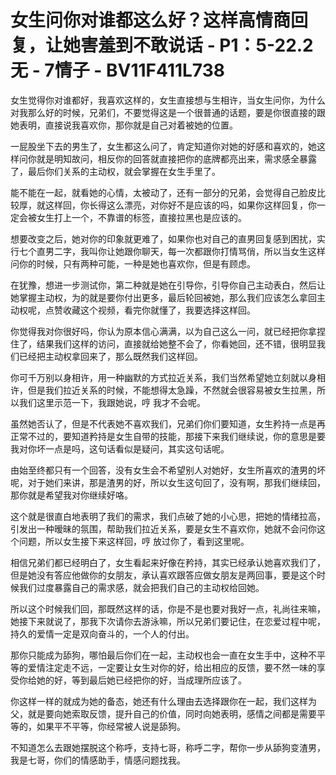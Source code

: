 # 女生问你对谁都这么好？这样高情商回复，让她害羞到不敢说话 - P1：5-22.2 无 - 7情子 - BV11F411L738

女生觉得你对谁都好，我喜欢这样的，女生直接想与生相许，当女生问你，为什么对我那么好的时候，兄弟们，不要觉得这是一个很普通的话题，要是你很直接的跟她表明，直接说我喜欢你，那你就是自己对着被她的位置。

一屁股坐下去的男生了，女生都这么问了，肯定知道你对她的好感和喜欢的，她这样问你就是明知故问，相反你的回答就直接把你的底牌都亮出来，需求感全暴露了，最后你们关系的主动权，就会掌握在女生手里了。

能不能在一起，就看她的心情，太被动了，还有一部分的兄弟，会觉得自己脸皮比较厚，就这样回，你长得这么漂亮，对你好不是应该的吗，如果你这样回复，你一定会被女生打上一个，不靠谱的标签，直接拉黑也是应该的。

想要改变之后，她对你的印象就更难了，如果你也对自己的直男回复感到困扰，实行七个直男二字，我叫你让她跟你聊天，每一次都跟你打情骂俏，所以当女生这样问你的时候，只有两种可能，一种是她也喜欢你，但是有顾虑。

在犹豫，想进一步测试你，第二种就是她在引导你，引导你自己主动表白，然后让她掌握主动权，为的就是要你付出更多，最后轮回被她，那么我们应该怎么拿回主动权呢，点赞收藏这个视频，看完你就懂了，我要选择这样回。

你觉得我对你很好吗，你认为原本信心满满，以为自己这么一问，就已经把你拿捏住了，结果我们这样的访问，直接就给她整不会了，你看她回，还不错，很明显我们已经把主动权拿回来了，那么既然我们这样回。

你可千万别以身相许，用一种幽默的方式拉近关系，我们当然希望她立刻就以身相许，但是我们拉近关系的时候，不能想得太急躁，不然就会很容易被女生拉黑，所以我们这里示范一下，我跟她说，哼 我才不会呢。

虽然她否认了，但是不代表她不喜欢我们，兄弟们你们要知道，女生矜持一点是再正常不过的，要知道矜持是女生自带的技能，那接下来我们继续说，你的意思是要我对你坏一点是吗，这句话看似是疑问，其实这句话呢。

由始至终都只有一个回答，没有女生会不希望别人对她好，女生所喜欢的渣男的坏呢，对于她们来讲，那是渣男的好，所以女生这句回了，没有啊，那我们继续回，那你就是希望我对你继续好咯。

这个就是很直白地表明了我们的需求，我们点破了她的小心思，把她的情绪拉高，引发出一种暧昧的氛围，帮助我们拉近关系，要是女生不喜欢你，她就不会问你这个问题，所以女生接下来这样回，哼 放过你了，看到这里呢。

相信兄弟们都已经明白了，女生看起来好像在矜持，其实已经承认她喜欢我们了，但是她没有答应他做你的女朋友，承认喜欢跟答应做女朋友是两回事，要是这个时候我们过度暴露自己的需求感，就会把我们自己的主动权给回她。

所以这个时候我们回，那既然这样的话，你是不是也要对我好一点，礼尚往来嘛，她接下来就说了，那我下次请你去游泳嘛，所以兄弟们要记住，在恋爱过程中呢，持久的爱情一定是双向奋斗的，一个人的付出。

那你只能成为舔狗，哪怕最后你们在一起，主动权也会一直在女生手中，这种不平等的爱情注定走不远，一定要让女生对你的好，给出相应的反馈，要不然一味的享受你给她的好，等到最后她已经把你的好，当成理所应该了。

你这样一样的就成为她的备态，她还有什么理由去选择跟你在一起，我们这样为父，就是要向她索取反馈，提升自己的价值，同时向她表明，感情之间都是需要平等的，如果平不平等，你经常被人说是舔狗。

不知道怎么去跟她摆脱这个称呼，支持七哥，称呼二字，帮你一步从舔狗变渣男，我是七哥，你们的情感助手，情感问题找我。